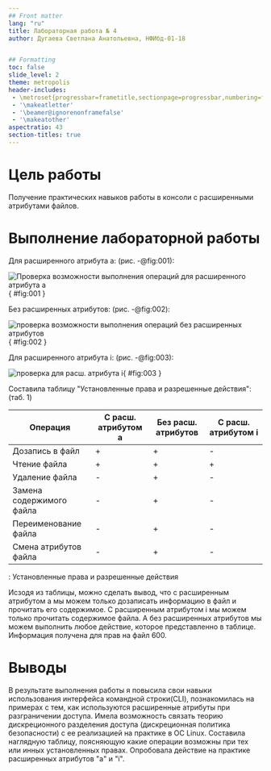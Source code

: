 ```yaml
---
## Front matter
lang: "ru"
title: Лабораторная работа № 4
author: Дугаева Светлана Анатольевна, НФИбд-01-18


## Formatting
toc: false
slide_level: 2
theme: metropolis
header-includes: 
 - \metroset{progressbar=frametitle,sectionpage=progressbar,numbering=fraction}
 - '\makeatletter'
 - '\beamer@ignorenonframefalse'
 - '\makeatother'
aspectratio: 43
section-titles: true
---
```



# Цель работы

Получение практических навыков работы в консоли с расширенными атрибутами файлов.

# Выполнение лабораторной работы

Для расширенного атрибута a: (рис. -@fig:001):

![Проверка возможности выполнения операций для расширенного атрибута a](im/1.PNG){ #fig:001 }

Без расширенных атрибутов: (рис. -@fig:002):

![проверка возможности выполнения операций без расширенных атрибутов](im/2.PNG){ #fig:002 }

Для расширенного атрибута i: (рис. -@fig:003):

![проверка для расш. атрибута i](im/3.PNG){ #fig:003 }

Составила таблицу "Установленные права и разрешенные действия": (таб. 1)

|Операция                 |С расш. атрибутом a|Без расш. атрибутов|С расш. атрибутом i|
|-------------------------|-------------------|-------------------|-------------------|
|Дозапись в файл          |+                  |+                  |-                  |
|Чтение файла             |+                  |+                  |+                  |
|Удаление файла           |-                  |+                  |-                  |
|Замена содержимого файла |-                  |+                  |-                  |
|Переименование файла     |-                  |+                  |-                  |
|Смена атрибутов файла    |-                  |+                  |-                  |

: Установленные права и разрешенные действия

Исзодя из таблицы, можно сделать вывод, что с расширенным атрибутом a мы можем только дозаписать информацию в файл и прочитать его содержимое. С расширенным атрибутом i мы можем только прочитать содержимое файла. А без расширенных атрибутов мы можем выполнить любое действие, которое представленно в таблице. Информация получена для прав на файл 600.

# Выводы
В результате выполнения работы я повысила свои навыки использования интерфейса командной строки(CLI), познакомилась на примерах с тем, как используются расширенные атрибуты при разграничении доступа. Имела возможность связать теорию дискреционного разделения доступа (дискреционная политика безопасности) с ее реализацией на практике в ОС Linux. Составила наглядную таблицу, поясняющую какие операции возможны при тех или инных установленных правах. Опробовала действие на практике расширенных атрибутов "a" и "i".